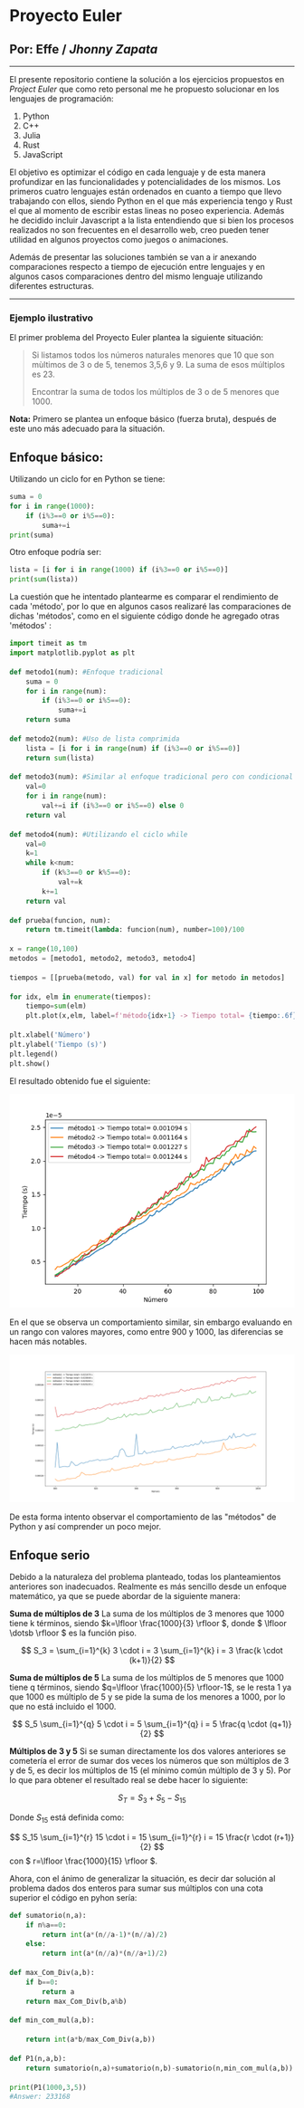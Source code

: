 # Proyecto Euler 
## Por: **Effe** / *Jhonny Zapata*

---

El presente repositorio contiene la solución a los ejercicios propuestos en *Project Euler* que como reto personal me he propuesto solucionar en los lenguajes de programación:

1. Python
2. C++
3. Julia
4. Rust
5. JavaScript

El objetivo es optimizar el código en cada lenguaje y de esta manera profundizar en las funcionalidades y potencialidades de los mismos. Los primeros cuatro lenguajes están ordenados en cuanto a tiempo que llevo trabajando con ellos, siendo Python en el que más experiencia tengo y Rust el que al momento de escribir estas lineas no poseo experiencia. Además he decidido incluir Javascript a la lista entendiendo que si bien los procesos realizados no son frecuentes en el desarrollo web, creo pueden tener utilidad en algunos proyectos como juegos o animaciones.

Además de presentar las soluciones también se van a ir anexando comparaciones respecto a tiempo de ejecución entre lenguajes y en algunos casos comparaciones dentro del mismo lenguaje utilizando diferentes estructuras.

---

### Ejemplo ilustrativo

El primer problema del Proyecto Euler plantea la siguiente situación:

>Si listamos todos los números naturales menores que 10 que son mùltimos de 3 o de 5, tenemos 3,5,6 y 9. La suma de esos múltiplos es 23.
>
>Encontrar la suma de todos los múltiplos de 3 o de 5 menores que 1000.

**Nota:** Primero se plantea un enfoque básico (fuerza bruta), después de este uno más adecuado para la situación.

## Enfoque básico:

Utilizando un ciclo for en Python se tiene:

```python
suma = 0
for i in range(1000):
    if (i%3==0 or i%5==0):
        suma+=i
print(suma)
```

Otro enfoque podría ser:

```python
lista = [i for i in range(1000) if (i%3==0 or i%5==0)]
print(sum(lista))
```

La cuestión que he intentado plantearme es comparar el rendimiento de cada 'método', por lo que en algunos casos realizaré las comparaciones de dichas 'métodos', como en el siguiente código donde he agregado otras 'métodos' :

```python
import timeit as tm
import matplotlib.pyplot as plt

def metodo1(num): #Enfoque tradicional
    suma = 0
    for i in range(num):
        if (i%3==0 or i%5==0):
            suma+=i
    return suma

def metodo2(num): #Uso de lista comprimida
    lista = [i for i in range(num) if (i%3==0 or i%5==0)]
    return sum(lista)

def metodo3(num): #Similar al enfoque tradicional pero con condicional en una sola linea
    val=0
    for i in range(num):
        val+=i if (i%3==0 or i%5==0) else 0
    return val

def metodo4(num): #Utilizando el ciclo while
    val=0
    k=1
    while k<num:
        if (k%3==0 or k%5==0):
            val+=k
        k+=1
    return val

def prueba(funcion, num):
    return tm.timeit(lambda: funcion(num), number=100)/100

x = range(10,100)
metodos = [metodo1, metodo2, metodo3, metodo4]

tiempos = [[prueba(metodo, val) for val in x] for metodo in metodos]

for idx, elm in enumerate(tiempos):
    tiempo=sum(elm)
    plt.plot(x,elm, label=f'método{idx+1} -> Tiempo total= {tiempo:.6f} s')

plt.xlabel('Número')
plt.ylabel('Tiempo (s)')
plt.legend()
plt.show()
```

El resultado obtenido fue el siguiente:

![Figura 1](figuras0/Figura1.png)

En el que se observa un comportamiento similar, sin embargo evaluando en un rango con valores mayores, como entre 900 y 1000, las diferencias se hacen más notables.

![Figura 2](figuras0/Figura2.png)

De esta forma intento observar el comportamiento de las "métodos" de Python y así comprender un poco mejor.


## Enfoque serio

Debido a la naturaleza del problema planteado, todas los planteamientos anteriores son inadecuados. Realmente es más sencillo desde un enfoque matemático, ya que se puede abordar de la siguiente manera:

**Suma de múltiplos de 3**
La suma de los múltiplos de 3 menores que 1000 tiene k términos, siendo $k=\lfloor \frac{1000}{3} \rfloor $, donde $ \lfloor \dotsb \rfloor $ es la función piso.

$$ S_3 = \sum_{i=1}^{k} 3 \cdot i = 3 \sum_{i=1}^{k} i = 3 \frac{k \cdot (k+1)}{2} $$

**Suma de múltiplos de 5**
La suma de los múltiplos de 5 menores que 1000 tiene q términos, siendo $q=\lfloor \frac{1000}{5} \rfloor-1$, se le resta 1 ya que 1000 es múltiplo de 5 y se pide la suma de los menores a 1000, por lo que no está incluido el 1000.

$$ S_5 \sum_{i=1}^{q} 5 \cdot i = 5 \sum_{i=1}^{q} i = 5 \frac{q \cdot (q+1)}{2} $$

**Múltiplos de 3 y 5**
Si se suman directamente los dos valores anteriores se cometería el error de sumar dos veces los números que son múltiplos de 3 y de 5, es decir los múltiplos de 15 (el mínimo común múltiplo de 3 y 5). Por lo que para obtener el resultado real se debe hacer lo siguiente:

$$ S_T = S_3+S_5-S_15 $$

Donde $S_15$ está definida como:

$$ S_15 \sum_{i=1}^{r} 15 \cdot i = 15 \sum_{i=1}^{r} i = 15 \frac{r \cdot (r+1)}{2} $$
con $ r=\lfloor \frac{1000}{15} \rfloor $.

Ahora, con el ánimo de generalizar la situación, es decir dar solución al problema dados dos enteros para sumar sus múltiplos con una cota superior el código en pyhon sería:

```python
def sumatorio(n,a):
    if n%a==0:
        return int(a*(n//a-1)*(n//a)/2)
    else:
        return int(a*(n//a)*(n//a+1)/2)

def max_Com_Div(a,b):
    if b==0:
        return a
    return max_Com_Div(b,a%b)

def min_com_mul(a,b):
    
    return int(a*b/max_Com_Div(a,b))

def P1(n,a,b):
    return sumatorio(n,a)+sumatorio(n,b)-sumatorio(n,min_com_mul(a,b))

print(P1(1000,3,5))
#Answer: 233168
```

